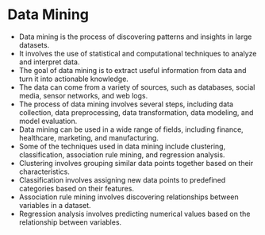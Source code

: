 # Data Mining

- Data mining is the process of discovering patterns and insights in large datasets.
- It involves the use of statistical and computational techniques to analyze and interpret data.
- The goal of data mining is to extract useful information from data and turn it into actionable knowledge.
- The data can come from a variety of sources, such as databases, social media, sensor networks, and web logs.
- The process of data mining involves several steps, including data collection, data preprocessing, data transformation, data modeling, and model evaluation.
- Data mining can be used in a wide range of fields, including finance, healthcare, marketing, and manufacturing.
- Some of the techniques used in data mining include clustering, classification, association rule mining, and regression analysis.
- Clustering involves grouping similar data points together based on their characteristics.
- Classification involves assigning new data points to predefined categories based on their features.
- Association rule mining involves discovering relationships between variables in a dataset.
- Regression analysis involves predicting numerical values based on the relationship between variables.
